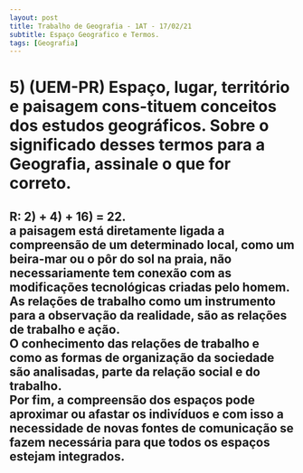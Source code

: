 ```yaml
---
layout: post
title: Trabalho de Geografia - 1AT - 17/02/21
subtitle: Espaço Geografico e Termos.
tags: [Geografia]
---
```


# 5) (UEM-PR) Espaço, lugar, território e paisagem cons-tituem conceitos dos estudos geográficos. Sobre o significado desses termos para a Geografia, assinale o que for correto.

## R: 2) + 4) + 16) = 22. <br/> a paisagem está diretamente ligada a compreensão de um determinado local, como um beira-mar ou o pôr do sol na praia, não necessariamente tem conexão com as modificações tecnológicas criadas pelo homem.<br/> As relações de trabalho como um instrumento para a observação da realidade, são as relações de trabalho e ação.<br/> O conhecimento das relações de trabalho e como as formas de organização da sociedade são analisadas, parte da relação social e do trabalho.<br/> Por fim, a compreensão dos espaços pode aproximar ou afastar os indivíduos e com isso a necessidade de novas fontes de comunicação se fazem necessária para que todos os espaços estejam integrados.

